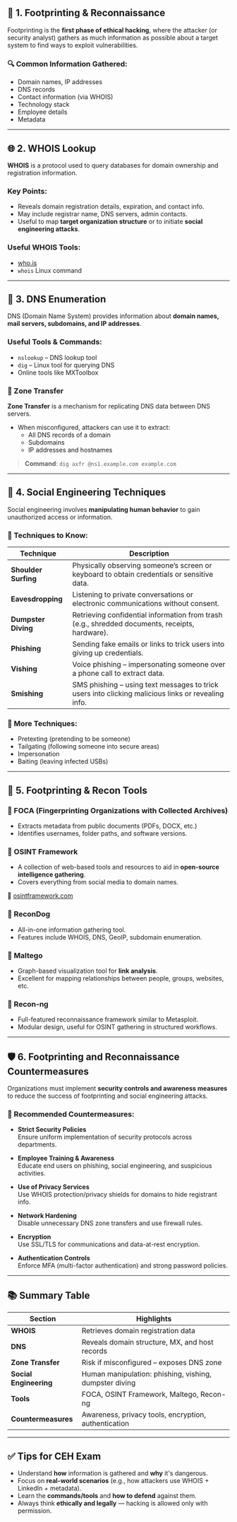 ## 📍 1. Footprinting & Reconnaissance

Footprinting is the **first phase of ethical hacking**, where the attacker (or security analyst) gathers as much information as possible about a target system to find ways to exploit vulnerabilities.

### 🔍 Common Information Gathered:

- Domain names, IP addresses
- DNS records
- Contact information (via WHOIS)
- Technology stack
- Employee details
- Metadata

---

## 🌐 2. WHOIS Lookup

**WHOIS** is a protocol used to query databases for domain ownership and registration information.

### Key Points:
- Reveals domain registration details, expiration, and contact info.
- May include registrar name, DNS servers, admin contacts.
- Useful to map **target organization structure** or to initiate **social engineering attacks**.

### Useful WHOIS Tools:
- [who.is](https://who.is)
- `whois` Linux command

---

## 🧭 3. DNS Enumeration

DNS (Domain Name System) provides information about **domain names, mail servers, subdomains, and IP addresses**.

### Useful Tools & Commands:
- `nslookup` – DNS lookup tool
- `dig` – Linux tool for querying DNS
- Online tools like MXToolbox

### 🔄 Zone Transfer

**Zone Transfer** is a mechanism for replicating DNS data between DNS servers. 

- When misconfigured, attackers can use it to extract:
  - All DNS records of a domain
  - Subdomains
  - IP addresses and hostnames

> **Command**: `dig axfr @ns1.example.com example.com`

---

## 👤 4. Social Engineering Techniques

Social engineering involves **manipulating human behavior** to gain unauthorized access or information.

### 🧰 Techniques to Know:

| Technique        | Description |
|------------------|-------------|
| **Shoulder Surfing** | Physically observing someone’s screen or keyboard to obtain credentials or sensitive data. |
| **Eavesdropping** | Listening to private conversations or electronic communications without consent. |
| **Dumpster Diving** | Retrieving confidential information from trash (e.g., shredded documents, receipts, hardware). |
| **Phishing** | Sending fake emails or links to trick users into giving up credentials. |
| **Vishing** | Voice phishing – impersonating someone over a phone call to extract data. |
| **Smishing** | SMS phishing – using text messages to trick users into clicking malicious links or revealing info. |

### 🔗 More Techniques:
- Pretexting (pretending to be someone)
- Tailgating (following someone into secure areas)
- Impersonation
- Baiting (leaving infected USBs)

---

## 🔧 5. Footprinting & Recon Tools

### 📌 FOCA (Fingerprinting Organizations with Collected Archives)
- Extracts metadata from public documents (PDFs, DOCX, etc.)
- Identifies usernames, folder paths, and software versions.

### 📌 OSINT Framework
- A collection of web-based tools and resources to aid in **open-source intelligence gathering**.
- Covers everything from social media to domain names.

🔗 [osintframework.com](https://osintframework.com)

### 📌 ReconDog
- All-in-one information gathering tool.
- Features include WHOIS, DNS, GeoIP, subdomain enumeration.

### 📌 Maltego
- Graph-based visualization tool for **link analysis**.
- Excellent for mapping relationships between people, groups, websites, etc.

### 📌 Recon-ng
- Full-featured reconnaissance framework similar to Metasploit.
- Modular design, useful for OSINT gathering in structured workflows.

---

## 🛡️ 6. Footprinting and Reconnaissance Countermeasures

Organizations must implement **security controls and awareness measures** to reduce the success of footprinting and social engineering attacks.

### 🔐 Recommended Countermeasures:

- **Strict Security Policies**  
  Ensure uniform implementation of security protocols across departments.

- **Employee Training & Awareness**  
  Educate end users on phishing, social engineering, and suspicious activities.

- **Use of Privacy Services**  
  Use WHOIS protection/privacy shields for domains to hide registrant info.

- **Network Hardening**  
  Disable unnecessary DNS zone transfers and use firewall rules.

- **Encryption**  
  Use SSL/TLS for communications and data-at-rest encryption.

- **Authentication Controls**  
  Enforce MFA (multi-factor authentication) and strong password policies.

---

## 📚 Summary Table

| Section | Highlights |
|--------|------------|
| **WHOIS** | Retrieves domain registration data |
| **DNS** | Reveals domain structure, MX, and host records |
| **Zone Transfer** | Risk if misconfigured – exposes DNS zone |
| **Social Engineering** | Human manipulation: phishing, vishing, dumpster diving |
| **Tools** | FOCA, OSINT Framework, Maltego, Recon-ng |
| **Countermeasures** | Awareness, privacy tools, encryption, authentication |

---

## ✅ Tips for CEH Exam

- Understand **how** information is gathered and **why** it's dangerous.
- Focus on **real-world scenarios** (e.g., how attackers use WHOIS + LinkedIn + metadata).
- Learn the **commands/tools** and **how to defend** against them.
- Always think **ethically and legally** — hacking is allowed only with permission.
